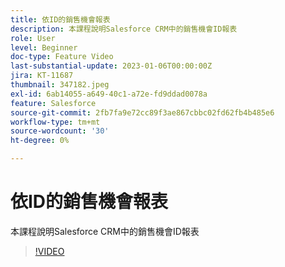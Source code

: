 ```yaml
---
title: 依ID的銷售機會報表
description: 本課程說明Salesforce CRM中的銷售機會ID報表
role: User
level: Beginner
doc-type: Feature Video
last-substantial-update: 2023-01-06T00:00:00Z
jira: KT-11687
thumbnail: 347182.jpeg
exl-id: 6ab14055-a649-40c1-a72e-fd9ddad0078a
feature: Salesforce
source-git-commit: 2fb7fa9e72cc89f3ae867cbbc02fd62fb4b485e6
workflow-type: tm+mt
source-wordcount: '30'
ht-degree: 0%

---
```


# 依ID的銷售機會報表

本課程說明Salesforce CRM中的銷售機會ID報表

>[!VIDEO](https://video.tv.adobe.com/v/347182/?quality=12&learn=on)
